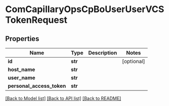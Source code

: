 # ComCapillaryOpsCpBoUserUserVCSTokenRequest

## Properties
Name | Type | Description | Notes
------------ | ------------- | ------------- | -------------
**id** | **str** |  | [optional] 
**host_name** | **str** |  | 
**user_name** | **str** |  | 
**personal_access_token** | **str** |  | 

[[Back to Model list]](../README.md#documentation-for-models) [[Back to API list]](../README.md#documentation-for-api-endpoints) [[Back to README]](../README.md)

